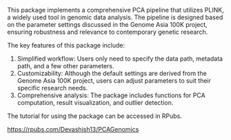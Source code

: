 This package implements a comprehensive PCA pipeline that utilizes PLINK, a widely used tool in genomic data analysis. The pipeline is designed based on the parameter settings discussed in the Genome Asia 100K project, ensuring robustness and relevance to contemporary genetic research.

The key features of this package include:

1. Simplified workflow: Users only need to specify the data path, metadata path, and a few other parameters.
2. Customizability: Although the default settings are derived from the Genome Asia 100K project, users can adjust parameters to suit their specific research needs.
3. Comprehensive analysis: The package includes functions for PCA computation, result visualization, and outlier detection.


The tutorial for using the package can be accessed in RPubs.

https://rpubs.com/Devashish13/PCAGenomics
